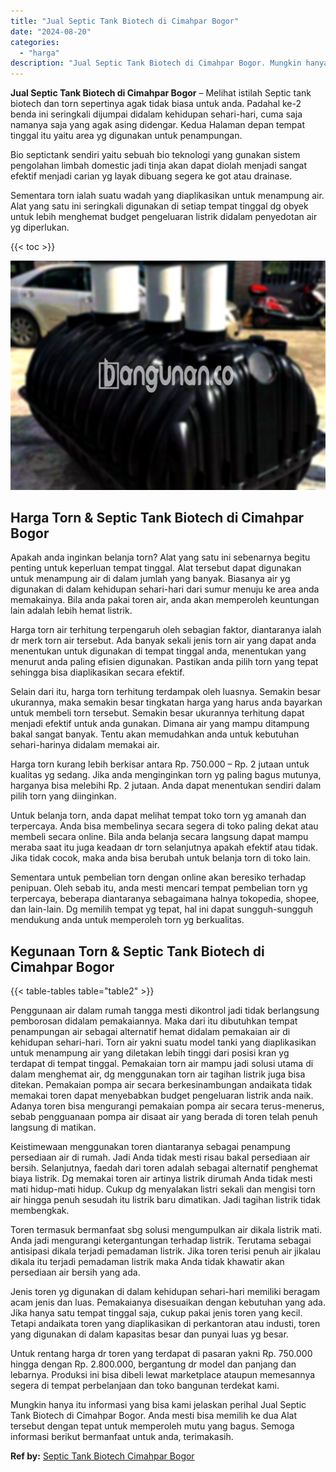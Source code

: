 ```yaml
---
title: "Jual Septic Tank Biotech di Cimahpar Bogor"
date: "2024-08-20"
categories: 
  - "harga"
description: "Jual Septic Tank Biotech di Cimahpar Bogor. Mungkin hanya itu informasi yang bisa kami jelaskan perihal Jual Septic Tank Biotech di Cimahpar Bogor. Anda mest..."
---
```


**Jual Septic Tank Biotech di Cimahpar Bogor** – Melihat istilah Septic tank biotech dan torn sepertinya agak tidak biasa untuk anda. Padahal ke-2 benda ini seringkali dijumpai didalam kehidupan sehari-hari, cuma saja namanya saja yang agak asing didengar. Kedua Halaman depan tempat tinggal itu yaitu area yg digunakan untuk penampungan.

Bio septictank sendiri yaitu sebuah bio teknologi yang gunakan sistem pengolahan limbah domestic jadi tinja akan dapat diolah menjadi sangat efektif menjadi carian yg layak dibuang segera ke got atau drainase.

Sementara torn ialah suatu wadah yang diaplikasikan untuk menampung air. Alat yang satu ini seringkali digunakan di setiap tempat tinggal dg obyek untuk lebih menghemat budget pengeluaran listrik didalam penyedotan air yg diperlukan.

{{< toc >}}

![Jual Septic Tank Biotech di Cimahpar Bogor](/images/jual-bio-septictank-24.png)

## Harga Torn & Septic Tank Biotech di Cimahpar Bogor

Apakah anda inginkan belanja torn? Alat yang satu ini sebenarnya begitu penting untuk keperluan tempat tinggal. Alat tersebut dapat digunakan untuk menampung air di dalam jumlah yang banyak. Biasanya air yg digunakan di dalam kehidupan sehari-hari dari sumur menuju ke area anda memakainya. Bila anda pakai toren air, anda akan memperoleh keuntungan lain adalah lebih hemat listrik.

Harga torn air terhitung terpengaruh oleh sebagian faktor, diantaranya ialah dr merk torn air tersebut. Ada banyak sekali jenis torn air yang dapat anda menentukan untuk digunakan di tempat tinggal anda, menentukan yang menurut anda paling efisien digunakan. Pastikan anda pilih torn yang tepat sehingga bisa diaplikasikan secara efektif.

Selain dari itu, harga torn terhitung terdampak oleh luasnya. Semakin besar ukurannya, maka semakin besar tingkatan harga yang harus anda bayarkan untuk membeli torn tersebut. Semakin besar ukurannya terhitung dapat menjadi efektif untuk anda gunakan. Dimana air yang mampu ditampung bakal sangat banyak. Tentu akan memudahkan anda untuk kebutuhan sehari-harinya didalam memakai air.

Harga torn kurang lebih berkisar antara Rp. 750.000 – Rp. 2 jutaan untuk kualitas yg sedang. Jika anda menginginkan torn yg paling bagus mutunya, harganya bisa melebihi Rp. 2 jutaan. Anda dapat menentukan sendiri dalam pilih torn yang diinginkan.

Untuk belanja torn, anda dapat melihat tempat toko torn yg amanah dan terpercaya. Anda bisa membelinya secara segera di toko paling dekat atau membeli secara online. Bila anda belanja secara langsung dapat mampu meraba saat itu juga keadaan dr torn selanjutnya apakah efektif atau tidak. Jika tidak cocok, maka anda bisa berubah untuk belanja torn di toko lain.

Sementara untuk pembelian torn dengan online akan beresiko terhadap penipuan. Oleh sebab itu, anda mesti mencari tempat pembelian torn yg terpercaya, beberapa diantaranya sebagaimana halnya tokopedia, shopee, dan lain-lain. Dg memilih tempat yg tepat, hal ini dapat sungguh-sungguh mendukung anda untuk memperoleh torn yg berkualitas.

## Kegunaan Torn & Septic Tank Biotech di Cimahpar Bogor

{{< table-tables table="table2" >}}

Penggunaan air dalam rumah tangga mesti dikontrol jadi tidak berlangsung pemborosan didalam pemakaiannya. Maka dari itu dibutuhkan tempat penampungan air sebagai alternatif hemat didalam pemakaian air di kehidupan sehari-hari. Torn air yakni suatu model tanki yang diaplikasikan untuk menampung air yang diletakan lebih tinggi dari posisi kran yg terdapat di tempat tinggal. Pemakaian torn air mampu jadi solusi utama di dalam menghemat air, dg menggunakan torn air tagihan listrik juga bisa ditekan. Pemakaian pompa air secara berkesinambungan andaikata tidak memakai toren dapat menyebabkan budget pengeluaran listrik anda naik. Adanya toren bisa mengurangi pemakaian pompa air secara terus-menerus, sebab pengguanaan pompa air disaat air yang berada di toren telah penuh langsung di matikan.

Keistimewaan menggunakan toren diantaranya sebagai penampung persediaan air di rumah. Jadi Anda tidak mesti risau bakal persediaan air bersih. Selanjutnya, faedah dari toren adalah sebagai alternatif penghemat biaya listrik. Dg memakai toren air artinya listrik dirumah Anda tidak mesti mati hidup-mati hidup. Cukup dg menyalakan listri sekali dan mengisi torn air hingga penuh sesudah itu listrik baru dimatikan. Jadi tagihan listrik tidak membengkak.

Toren termasuk bermanfaat sbg solusi mengumpulkan air dikala listrik mati. Anda jadi mengurangi ketergantungan terhadap listrik. Terutama sebagai antisipasi dikala terjadi pemadaman listrik. Jika toren terisi penuh air jikalau dikala itu terjadi pemadaman listrik maka Anda tidak khawatir akan persediaan air bersih yang ada.

Jenis toren yg digunakan di dalam kehidupan sehari-hari memiliki beragam acam jenis dan luas. Pemakaianya disesuaikan dengan kebutuhan yang ada. Jika hanya satu tempat tinggal saja, cukup pakai jenis toren yang kecil. Tetapi andaikata toren yang diaplikasikan di perkantoran atau industi, toren yang digunakan di dalam kapasitas besar dan punyai luas yg besar.

Untuk rentang harga dr toren yang terdapat di pasaran yakni Rp. 750.000 hingga dengan Rp. 2.800.000, bergantung dr model dan panjang dan lebarnya. Produksi ini bisa dibeli lewat marketplace ataupun memesannya segera di tempat perbelanjaan dan toko bangunan terdekat kami.

Mungkin hanya itu informasi yang bisa kami jelaskan perihal Jual Septic Tank Biotech di Cimahpar Bogor. Anda mesti bisa memilih ke dua Alat tersebut dengan tepat untuk memperoleh mutu yang bagus. Semoga informasi berikut bermanfaat untuk anda, terimakasih.

**Ref by:** [Septic Tank Biotech Cimahpar Bogor](https://id.wikipedia.org/wiki/Septic)
